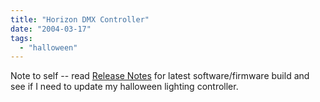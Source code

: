 ```yaml
---
title: "Horizon DMX Controller"
date: "2004-03-17"
tags: 
  - "halloween"
---
```


Note to self -- read [Release Notes](http://www.horizoncontrol.com/release_notes.html "Release Notes") for latest software/firmware build and see if I need to update my halloween lighting controller.
